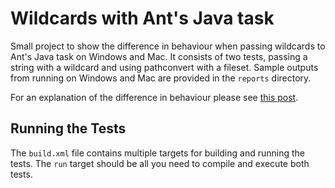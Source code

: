 # Wildcards with Ant's Java task

Small project to show the difference in behaviour when passing wildcards to Ant's Java task on Windows and Mac.
It consists of two tests, passing a string with a wildcard and using pathconvert with a fileset.
Sample outputs from running on Windows and Mac are provided in the `reports` directory.

For an explanation of the difference in behaviour please see [this post](http://spudmux.com/2014/10/24/Wildcards-with-Ant's-Java-Task.html).

## Running the Tests

The `build.xml` file contains multiple targets for building and running the tests. The `run` target should be all you need to compile and execute both tests.

